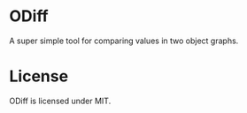 # ODiff
A super simple tool for comparing values in two object graphs.

# License
ODiff is licensed under MIT.
